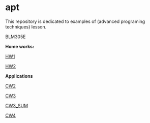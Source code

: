 # apt

This repository is dedicated to examples of (advanced programing techniques) lesson.

BLM305E

<b>Home works:</b>

[HW1](https://yrgp.github.io/apt/HW1/addCource.html)

[HW2](https://yrgp.github.io/apt/HW2/Database.html)


<b>Applications</b>

[CW2](https://yrgp.github.io/apt/lab2.html)

[CW3](https://yrgp.github.io/apt/inspector.html)

[CW3_SUM](https://yrgp.github.io/apt/CW3_SUM.png)

[CW4](https://yrgp.github.io/apt/index.html)

